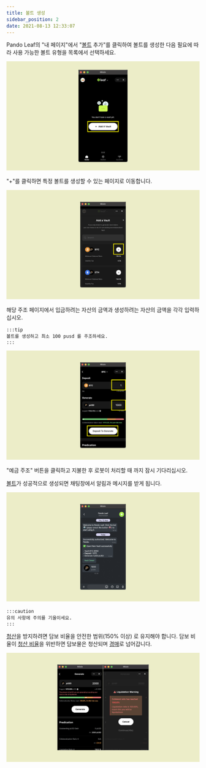```yaml
---
title: 볼트 생성
sidebar_position: 2
date: 2021-08-13 12:33:07
---
```


Pando Leaf의 "내 페이지"에서 "[볼트](https://docs.pando.im/docs/leaf/key-concepts/vaults) 추가"를 클릭하여 볼트를 생성한 다음 필요에 따라 사용 가능한 볼트 유형을 목록에서 선택하세요.

![](../assets/leaf-open-vault-p1.png)

"+"를 클릭하면 특정 볼트를 생성할 수 있는 페이지로 이동합니다.

![](../assets/add-a-vault-p2.png)

해당 주조 페이지에서 입금하려는 자산의 금액과 생성하려는 자산의 금액을 각각 입력하십시오.

````mdx-code-block
:::tip
볼트를 생성하고 최소 100 pusd 를 주조하세요.
:::
````

![](../assets/leaf-open-vault-p3.png)


"예금 주조" 버튼을 클릭하고 지불한 후 로봇이 처리할 때 까지 잠시 기다리십시오.

[볼트](https://docs.pando.im/docs/leaf/key-concepts/vaults)가 성공적으로 생성되면 채팅창에서 알림과 메시지를 받게 됩니다.

![](../assets/add-a-vault-p4.png)


````mdx-code-block
:::caution
유의 사항에 주의를 기울이세요.
:::
````

[청산](https://docs.pando.im/docs/leaf/key-concepts/liquidation)을 방지하려면 담보 비율을 안전한 범위(150% 이상) 로 유지해야 합니다. 담보 비율이 [청산 비율](https://docs.pando.im/docs/leaf/key-concepts/liquidation)을 위반하면 담보물은 청산되며 [경매](https://docs.pando.im/docs/leaf/tutorials/auction-participation)로 넘어갑니다.

![](../assets/add-a-vault-p5.png)


